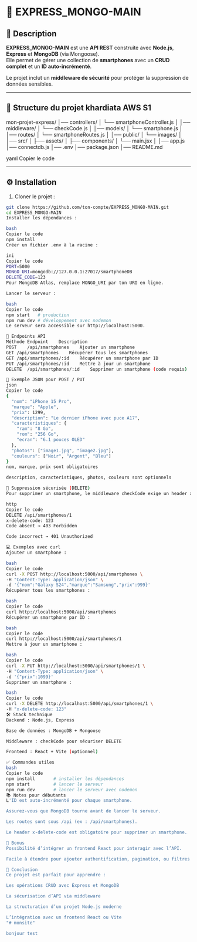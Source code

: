# 📱 EXPRESS_MONGO-MAIN

## 🚀 Description
**EXPRESS_MONGO-MAIN** est une **API REST** construite avec **Node.js**, **Express** et **MongoDB** (via Mongoose).  
Elle permet de gérer une collection de **smartphones** avec un **CRUD complet** et un **ID auto-incrémenté**.  

Le projet inclut un **middleware de sécurité** pour protéger la suppression de données sensibles.

---

## 📂 Structure du projet khardiata AWS S1

mon-projet-express/
│── controllers/
│ └── smartphoneController.js
│
│── middleware/
│ └── checkCode.js
│
│── models/
│ └── smartphone.js 
│
│── routes/
│ └── smartphoneRoutes.js
│
│── public/
│ └── images/
│
│── src/
│ ├── assets/
│ ├── components/
│ └── main.jsx
│
│── app.js
│── connectdb.js
│── .env
│── package.json
│── README.md

yaml
Copier le code

---

## ⚙️ Installation

1. Cloner le projet :  
```bash
git clone https://github.com/ton-compte/EXPRESS_MONGO-MAIN.git
cd EXPRESS_MONGO-MAIN
Installer les dépendances :

bash
Copier le code
npm install
Créer un fichier .env à la racine :

ini
Copier le code
PORT=5000
MONGO_URI=mongodb://127.0.0.1:27017/smartphoneDB
DELETE_CODE=123
Pour MongoDB Atlas, remplace MONGO_URI par ton URI en ligne.

Lancer le serveur :

bash
Copier le code
npm start   # production
npm run dev # développement avec nodemon
Le serveur sera accessible sur http://localhost:5000.

🔗 Endpoints API
Méthode	Endpoint	Description
POST	/api/smartphones	Ajouter un smartphone
GET	/api/smartphones	Récupérer tous les smartphones
GET	/api/smartphones/:id	Récupérer un smartphone par ID
PUT	/api/smartphones/:id	Mettre à jour un smartphone
DELETE	/api/smartphones/:id	Supprimer un smartphone (code requis)

📄 Exemple JSON pour POST / PUT
json
Copier le code
{
  "nom": "iPhone 15 Pro",
  "marque": "Apple",
  "prix": 1299,
  "description": "Le dernier iPhone avec puce A17",
  "caracteristiques": {
    "ram": "8 Go",
    "rom": "256 Go",
    "ecran": "6.1 pouces OLED"
  },
  "photos": ["image1.jpg", "image2.jpg"],
  "couleurs": ["Noir", "Argent", "Bleu"]
}
nom, marque, prix sont obligatoires

description, caracteristiques, photos, couleurs sont optionnels

🔐 Suppression sécurisée (DELETE)
Pour supprimer un smartphone, le middleware checkCode exige un header x-delete-code :

http
Copier le code
DELETE /api/smartphones/1
x-delete-code: 123
Code absent → 403 Forbidden

Code incorrect → 401 Unauthorized

💻 Exemples avec curl
Ajouter un smartphone :

bash
Copier le code
curl -X POST http://localhost:5000/api/smartphones \
-H "Content-Type: application/json" \
-d '{"nom":"Galaxy S24","marque":"Samsung","prix":999}'
Récupérer tous les smartphones :

bash
Copier le code
curl http://localhost:5000/api/smartphones
Récupérer un smartphone par ID :

bash
Copier le code
curl http://localhost:5000/api/smartphones/1
Mettre à jour un smartphone :

bash
Copier le code
curl -X PUT http://localhost:5000/api/smartphones/1 \
-H "Content-Type: application/json" \
-d '{"prix":1099}'
Supprimer un smartphone :

bash
Copier le code
curl -X DELETE http://localhost:5000/api/smartphones/1 \
-H "x-delete-code: 123"
🛠️ Stack technique
Backend : Node.js, Express

Base de données : MongoDB + Mongoose

Middleware : checkCode pour sécuriser DELETE

Frontend : React + Vite (optionnel)

✅ Commandes utiles
bash
Copier le code
npm install       # installer les dépendances
npm start         # lancer le serveur
npm run dev       # lancer le serveur avec nodemon
📚 Notes pour débutants
L'ID est auto-incrémenté pour chaque smartphone.

Assurez-vous que MongoDB tourne avant de lancer le serveur.

Les routes sont sous /api (ex : /api/smartphones).

Le header x-delete-code est obligatoire pour supprimer un smartphone.

🌟 Bonus
Possibilité d’intégrer un frontend React pour interagir avec l’API.

Facile à étendre pour ajouter authentification, pagination, ou filtres avancés.

📌 Conclusion
Ce projet est parfait pour apprendre :

Les opérations CRUD avec Express et MongoDB

La sécurisation d’API via middleware

La structuration d’un projet Node.js moderne

L’intégration avec un frontend React ou Vite
"# monsite" 

bonjour test

